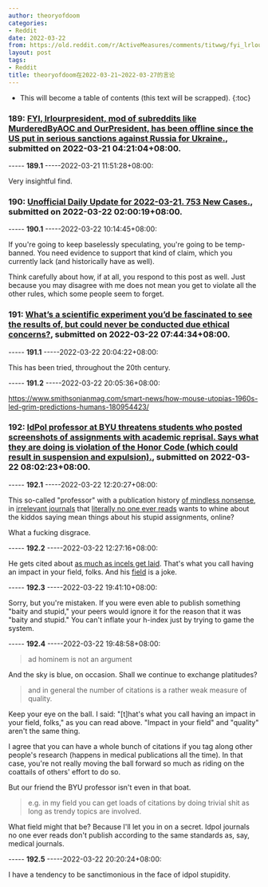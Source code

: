 ```yaml
---
author: theoryofdoom
categories:
- Reddit
date: 2022-03-22
from: https://old.reddit.com/r/ActiveMeasures/comments/titwwg/fyi_lrlourpresident_mod_of_subreddits_like/
layout: post
tags:
- Reddit
title: theoryofdoom在2022-03-21~2022-03-27的言论
---
```


* This will become a table of contents (this text will be scrapped).
{:toc}

### 189: [FYI, lrlourpresident, mod of subreddits like MurderedByAOC and OurPresident, has been offline since the US put in serious sanctions against Russia for Ukraine.](https://old.reddit.com/r/ActiveMeasures/comments/titwwg/fyi_lrlourpresident_mod_of_subreddits_like/), submitted on 2022-03-21 04:21:04+08:00.

----- __189.1__ -----2022-03-21 11:51:28+08:00:

Very insightful find.

### 190: [Unofficial Daily Update for 2022-03-21. 753 New Cases.](https://old.reddit.com/r/CoronavirusIllinois/comments/tjhtbr/unofficial_daily_update_for_20220321_753_new_cases/), submitted on 2022-03-22 02:00:19+08:00.

----- __190.1__ -----2022-03-22 10:14:45+08:00:

If you're going to keep baselessly speculating, you're going to be temp-banned.  You need evidence to support that kind of claim, which you currently lack (and historically have as well).  

Think carefully about how, if at all, you respond to this post as well.  Just because you may disagree with me does not mean you get to violate all the other rules, which some people seem to forget.

### 191: [What’s a scientific experiment you’d be fascinated to see the results of, but could never be conducted due ethical concerns?](https://old.reddit.com/r/AskReddit/comments/tjphd9/whats_a_scientific_experiment_youd_be_fascinated/), submitted on 2022-03-22 07:44:34+08:00.

----- __191.1__ -----2022-03-22 20:04:22+08:00:

This has been tried, throughout the 20th century.

----- __191.2__ -----2022-03-22 20:05:36+08:00:

https://www.smithsonianmag.com/smart-news/how-mouse-utopias-1960s-led-grim-predictions-humans-180954423/

### 192: [IdPol professor at BYU threatens students who posted screenshots of assignments with academic reprisal. Says what they are doing is violation of the Honor Code (which could result in suspension and expulsion).](https://old.reddit.com/r/stupidpol/comments/tjpug6/idpol_professor_at_byu_threatens_students_who/), submitted on 2022-03-22 08:02:23+08:00.

----- __192.1__ -----2022-03-22 12:20:27+08:00:

This so-called "professor" with a publication history [of mindless nonsense](https://byu.academia.edu/EricRuizBybee), in [irrelevant journals](https://www.tandfonline.com/doi/abs/10.1080/15348458.2019.1671195?journalCode=hlie20) that [literally no one ever reads](https://www.tandfonline.com/action/journalInformation?show=journalMetrics&journalCode=hlie20) wants to whine about the kiddos saying mean things about his stupid assignments, online?

What a fucking disgrace.

----- __192.2__ -----2022-03-22 12:27:16+08:00:

He gets cited about [as much as incels get laid](https://scholar.google.com/citations?user=tdEel6sAAAAJ).  That's what you call having an impact in your field, folks.  And his [field](https://education.byu.edu/directory/view/bybee-eric) is a joke.

----- __192.3__ -----2022-03-22 19:41:10+08:00:

Sorry, but you're mistaken.  If you were even able to publish something "baity and stupid," your peers would ignore it for the reason that it was "baity and stupid."  You can't inflate your h-index just by trying to game the system.

----- __192.4__ -----2022-03-22 19:48:58+08:00:

> ad hominem is not an argument

And the sky is blue, on occasion.  Shall we continue to exchange platitudes? 

> and in general the number of citations is a rather weak measure of quality. 

Keep your eye on the ball.  I said: "[t]hat's what you call having an impact in your field, folks," as you can read above.  "Impact in your field" and "quality" aren't the same thing.  

I agree that you can have a whole bunch of citations if you tag along other people's research (happens in medical publications all the time).  In that case, you're not really moving the ball forward so much as riding on the coattails of others' effort to do so.  

But our friend the BYU professor isn't even in that boat.  

> e.g. in my field you can get loads of citations by doing trivial shit as long as trendy topics are involved.

What field might that be?  Because I'll let you in on a secret.  Idpol journals no one ever reads don't publish according to the same standards as, say, medical journals.

----- __192.5__ -----2022-03-22 20:20:24+08:00:

I have a tendency to be sanctimonious in the face of idpol stupidity.

